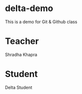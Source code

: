 # delta-demo
This is a demo for Git &amp; Github class

# Teacher
Shradha Khapra

# Student
Delta Student